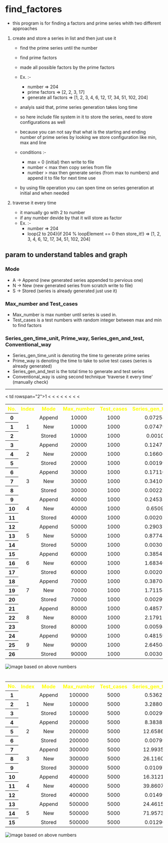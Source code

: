 # find_factores

-   this program is for finding a factors and prime series whith two different approaches

1. create and store a series in list and then just use it

    - find the prime series until the number
    - find prime factors
    - made all possible factors by the prime factors
    - Ex. :-

        - number => 204
        - prime factors => [2, 2, 3, 17]
        - generate all factors => [1, 2, 3, 4, 6, 12, 17, 34, 51, 102, 204]

    - analyis said that, prime series generation takes long time
    - so here include file system in it to store the series, need to store configurations as well
    - because you can not say that what is the starting and ending number of prime series by looking we store configuration like min, max and line
    - conditions :-
        - max = 0 (initial) then write to file
        - number < max then copy series from file
        - number > max then generate series (from max to numbers) and append it to file for next time use
    - by using file operation you can spen time on series generation at initial and when needed

2. traverse it every time
    - it manually go with 2 to number
    - if any number devide by that it will store as factor
    - Ex. :-
        - number => 204
        - loop(2 to 204){if 204 % loopElement == 0 then store_it!} => [1, 2, 3, 4, 6, 12, 17, 34, 51, 102, 204]

## param to understand tables and graph

### Mode

-   A -> Append (new generated series appended to pervious one)
-   N -> New (new generated series from scratch write to file)
-   S -> Stored (series is already generated just use it)

### Max_number and Test_cases

-   Max_number is max number until series is used in.
-   Test_cases is a test numbers with random integer between max and min to find factors

### Series_gen_time_unit, Prime_way, Series_gen_and_test, Conventional_way

-   Series_gen_time_unit is denoting the time to generate prime series
-   Prime_way is denoting the time to take to solve test cases (series is already generated)
-   Series_gen_and_test is the total time to generate and test series
-   Conventional_way is using second technique 'traverse it every time' (manually check)

---

<table style="width: 100%; text-align: center ;">
    <tr style="color: yellow;">
        <th>No.</th>
        <th>Index</th>
        <th>Mode</th>
        <th>Max_number</th>
        <th>Test_cases</th>
        <th>Series_gen_time_unit</th>
        <th>Prime_way</th>
        <th>Series_gen_and_test</th>
        <th>Conventional_way</th>
    </tr>
    <tr>
        <th>0</th>
        <td rowspan="3">1</td>
        <td>Append</td>
        <td>10000</td>
        <td>1000</td>
        <td>0.0725873</td>
        <td>1.0084328</td>
        <<td >1.0800203</td>
        <td style="background: rgba(0, 255, 0, .5);">0.8472879</td>
    </tr>
        <tr>
        <th>1</th>
        td rowspan="2">1</td>
        <td>New</td>
        <td>10000</td>
        <td>1000</td>
        <td>0.0747988</td>
        <td>0.9678253</td>
        <td >1.0406294</td>
        <td style="background: rgba(0, 255, 0, .5);">0.8112329</td>
    </tr>
    <tr>
        <th>2</th>
        <td>Stored</td>
        <td>10000</td>
        <td>1000</td>
        <td>0.001035</td>
        <td>0.9974459</td>
        <td >0.9974816</td>
        <td style="background: rgba(0, 255, 0, .5);">0.6791498</td>
    </tr>
    <tr>
        <th>3</th>
        <td rowspan="3">2</td>
        <td>Append</td>
        <td>20000</td>
        <td>1000</td>
        <td>0.1247213</td>
        <td>1.4102185</td>
        <<td style="background: rgba(0, 255, 0, .5);">1.5329459</td>
        <td >1.6046381</td>
    </tr>
    <tr>
        <th>4</th>
        <td>New</td>
        <td>20000</td>
        <td>1000</td>
        <td>0.1660614</td>
        <td>1.2727117</td>
        <td style="background: rgba(0, 255, 0, .5);">1.4387731</td>
        <td >1.511102</td>
    </tr>
    <tr>
        <th>5</th>
        <td>Stored</td>
        <td>20000</td>
        <td>1000</td>
        <td>0.0019944</td>
        <td>1.4093418</td>
        <td >1.4103382</td>
        <td style="background: rgba(0, 255, 0, .5);">1.4024077</td>
    </tr>
    <tr>
        <th>6</th>
        <td rowspan="3">3</td>
        <td>Append</td>
        <td>30000</td>
        <td>1000</td>
        <td>0.1711054</td>
        <td>1.5281351</td>
        <<td style="background: rgba(0, 255, 0, .5);">1.6992405</td>
        <td >2.2484209</td>
    </tr>
    <tr>
        <th>7</th>
        <td>New</td>
        <td>30000</td>
        <td>1000</td>
        <td>0.3410967</td>
        <td>1.5118792</td>
        <td style="background: rgba(0, 255, 0, .5);">1.8529759</td>
        <td >2.3529115</td>
    </tr>
    <tr>
        <th>8</th>
        <td>Stored</td>
        <td>30000</td>
        <td>1000</td>
        <td>0.0022351</td>
        <td>1.6479179</td>
        <td style="background: rgba(0, 255, 0, .5);">1.6481752</td>
        <td >2.1794746</td>
    </tr>
    <tr>
        <th>9</th>
        <td rowspan="3">4</td>
        <td>Append</td>
        <td>40000</td>
        <td>1000</td>
        <td>0.2453593</td>
        <td>2.1011568</td>
        <<td style="background: rgba(0, 255, 0, .5);">2.3465161</td>
        <td >2.9113228</td>
    </tr>
    <tr>
        <th>10</th>
        <td>New</td>
        <td>40000</td>
        <td>1000</td>
        <td>0.650971</td>
        <td>2.1277774</td>
        <td style="background: rgba(0, 255, 0, .5);">2.7787484</td>
        <td >2.9756347</td>
    </tr>
    <tr>
        <th>11</th>
        <td>Stored</td>
        <td>40000</td>
        <td>1000</td>
        <td>0.0020218</td>
        <td>2.1139841</td>
        <td style="background: rgba(0, 255, 0, .5);">2.1129832</td>
        <td >2.8478522</td>
    </tr>
    <tr>
        <th>12</th>
        <td rowspan="3">5</td>
        <td>Append</td>
        <td>50000</td>
        <td>1000</td>
        <td>0.2903753</td>
        <td>2.1392421</td>
        <<td style="background: rgba(0, 255, 0, .5);">2.4296174</td>
        <td >3.6684164</td>
    </tr>
    <tr>
        <th>13</th>
        <td>New</td>
        <td>50000</td>
        <td>1000</td>
        <td>0.8774869</td>
        <td>2.0573285</td>
        <td style="background: rgba(0, 255, 0, .5);">2.9191939</td>
        <td >3.886542</td>
    </tr>
    <tr>
        <th>14</th>
        <td>Stored</td>
        <td>50000</td>
        <td>1000</td>
        <td>0.0030172</td>
        <td>2.4531743</td>
        <td style="background: rgba(0, 255, 0, .5);">2.4531627</td>
        <td >3.8732814</td>
    </tr>
    <tr>
        <th>15</th>
        <td rowspan="3">6</td>
        <td>Append</td>
        <td>60000</td>
        <td>1000</td>
        <td>0.3854113</td>
        <td>2.9517303</td>
        <<td style="background: rgba(0, 255, 0, .5);">3.3371416</td>
        <td >5.0393714</td>
    </tr>
    <tr>
        <th>16</th>
        <td>New</td>
        <td>60000</td>
        <td>1000</td>
        <td>1.6834033</td>
        <td>2.5500491</td>
        <td style="background: rgba(0, 255, 0, .5);">4.2334524</td>
        <td >4.984856</td>
    </tr>
    <tr>
        <th>17</th>
        <td>Stored</td>
        <td>60000</td>
        <td>1000</td>
        <td>0.0020147</td>
        <td>2.5888292</td>
        <td style="background: rgba(0, 255, 0, .5);">2.5878564</td>
        <td >4.6215791</td>
    </tr>
    <tr>
        <th>18</th>
        <td rowspan="3">7</td>
        <td>Append</td>
        <td>70000</td>
        <td>1000</td>
        <td>0.3870421</td>
        <td>2.148117</td>
        <<td style="background: rgba(0, 255, 0, .5);">2.5351591</td>
        <td >5.9192002</td>
    </tr>
    <tr>
        <th>19</th>
        <td>New</td>
        <td>70000</td>
        <td>1000</td>
        <td>1.7115484</td>
        <td>2.8686526</td>
        <td style="background: rgba(0, 255, 0, .5);">4.5772182</td>
        <td >5.291361</td>
    </tr>
    <tr>
        <th>20</th>
        <td>Stored</td>
        <td>70000</td>
        <td>1000</td>
        <td>0.0029902</td>
        <td>2.6509022</td>
        <td style="background: rgba(0, 255, 0, .5);">2.6499091</td>
        <td >5.2240322</td>
    </tr>
    <tr>
        <th>21</th>
        <td rowspan="3">8</td>
        <td>Append</td>
        <td>80000</td>
        <td>1000</td>
        <td>0.4857346</td>
        <td>3.6024705</td>
        <<td style="background: rgba(0, 255, 0, .5);">4.0882051</td>
        <td >6.5767905</td>
    </tr>
    <tr>
        <th>22</th>
        <td>New</td>
        <td>80000</td>
        <td>1000</td>
        <td>2.1791168</td>
        <td>3.6203965</td>
        <td style="background: rgba(0, 255, 0, .5);">5.7838851</td>
        <td >6.2879084</td>
    </tr>
    <tr>
        <th>23</th>
        <td>Stored</td>
        <td>80000</td>
        <td>1000</td>
        <td>0.0059831</td>
        <td>3.5999806</td>
        <td style="background: rgba(0, 255, 0, .5);">3.6019757</td>
        <td >6.2654432</td>
    </tr>
    <tr>
        <th>24</th>
        <td rowspan="3">9</td>
        <td>Append</td>
        <td>90000</td>
        <td>1000</td>
        <td>0.4815983</td>
        <td>3.251338</td>
        <<td style="background: rgba(0, 255, 0, .5);">3.7329363</td>
        <td >6.86165</td>
    </tr>
    <tr>
        <th>25</th>
        <td>New</td>
        <td>90000</td>
        <td>1000</td>
        <td>2.6450404</td>
        <td>3.3228175</td>
        <td style="background: rgba(0, 255, 0, .5);">5.9678579</td>
        <td >7.0286622</td>
    </tr>
    <tr>
        <th>26</th>
        <td>Stored</td>
        <td>90000</td>
        <td>1000</td>
        <td>0.0030194</td>
        <td>3.3311648</td>
        <td style="background: rgba(0, 255, 0, .5);">3.3287746</td>
        <td >7.3545357</td>
    </tr>
</table>

![image based on above numbers](https://github.com/JayPonda/general-projects/blob/main/find_factor/testplot1.png)

#

<table style="width: 100%; text-align: center ;">
    <tr style="color: yellow;">
        <th>No.</th>
        <th>Index</th>
        <th>Mode</th>
        <th>Max_number</th>
        <th>Test_cases</th>
        <th>Series_gen_time_unit</th>
        <th>Prime_way</th>
        <th>Series_gen_and_test</th>
        <th>Conventional_way</th>
    </tr>
    <tr>
        <th>1</th>
        <td rowspan="3">1</td>
        <td>Append</td>
        <td>100000</td>
        <td>5000</td>
        <td>0.5362213</td>
        <td>17.2494803</td>
        <td>17.7857016</td>
        <td>39.2234179</td>
    </tr>
    <tr>
        <th>2</th>
        <td>New</td>
        <td>100000</td>
        <td>5000</td>
        <td>3.2880592</td>
        <td>18.0833416</td>
        <td>21.3714008</td>
        <td>38.490215</td>
    </tr>
    <tr>
        <th>3</th>
        <td>Stored</td>
        <td>100000</td>
        <td>5000</td>
        <td>0.0029903</td>
        <td>18.7907371</td>
        <td>18.7887065</td>
        <td>41.823286</td>
    </tr>
    <tr>
        <th>4</th>
        <td rowspan="3">2</td>
        <td>Append</td>
        <td>200000</td>
        <td>5000</td>
        <td>8.3838732</td>
        <td>34.355628</td>
        <td>42.7395012</td>
        <td>87.1461225</td>
    </tr>
    <tr>
        <th>5</th>
        <td>New</td>
        <td>200000</td>
        <td>5000</td>
        <td>12.6586403</td>
        <td>34.3598905</td>
        <td>47.0185308</td>
        <td>89.5409878</td>
    </tr>
    <tr>
        <th>6</th>
        <td>Stored</td>
        <td>200000</td>
        <td>5000</td>
        <td>0.0079965</td>
        <td>35.7716681</td>
        <td>35.7716548</td>
        <td>88.6045181</td>
    </tr>
    <tr>
        <th>7</th>
        <td rowspan="3">3</td>
        <td>Append</td>
        <td>300000</td>
        <td>5000</td>
        <td>12.9935768</td>
        <td>45.9693711</td>
        <td>58.9473284</td>
        <td>128.6630668</td>
    </tr>
    <tr>
        <th>8</th>
        <td>New</td>
        <td>300000</td>
        <td>5000</td>
        <td>26.1160532</td>
        <td>49.3625052</td>
        <td>75.4785584</td>
        <td>138.9119262</td>
    </tr>
    <tr>
        <th>9</th>
        <td>Stored</td>
        <td>300000</td>
        <td>5000</td>
        <td>0.0109721</td>
        <td>47.372365</td>
        <td>47.372366</td>
        <td>132.3338556</td>
    </tr>
    <tr>
        <th>10</th>
        <td rowspan="3">4</td>
        <td>Append</td>
        <td>400000</td>
        <td>5000</td>
        <td>16.3121231</td>
        <td>61.1627147</td>
        <td>77.4748378</td>
        <td>167.8638146</td>
    </tr>
    <tr>
        <th>11</th>
        <td>New</td>
        <td>400000</td>
        <td>5000</td>
        <td>39.8607987</td>
        <td>60.8464569</td>
        <td>100.6943003</td>
        <td>169.350185</td>
    </tr>
    <tr>
        <th>12</th>
        <td>Stored</td>
        <td>400000</td>
        <td>5000</td>
        <td>0.0149926</td>
        <td>64.2379981</td>
        <td>64.2360686</td>
        <td>194.6077195</td>
    </tr>
    <tr>
        <th>13</th>
        <td rowspan="3">5</td>
        <td>Append</td>
        <td>500000</td>
        <td>5000</td>
        <td>24.4615938</td>
        <td>66.371502</td>
        <td>90.8174739</td>
        <td>202.8988039</td>
    </tr>
    <tr>
        <th>14</th>
        <td>New</td>
        <td>500000</td>
        <td>5000</td>
        <td>71.9573476</td>
        <td>70.8139065</td>
        <td>142.755626</td>
        <td>226.8796614</td>
    </tr>
    <tr>
        <th>15</th>
        <td>Stored</td>
        <td>500000</td>
        <td>5000</td>
        <td>0.0129637</td>
        <td>74.1334226</td>
        <td>74.1304346</td>
        <td>228.9432848</td>
    </tr>
</table>

![image based on above numbers](https://github.com/JayPonda/general-projects/blob/main/find_factor/testplot2.png)
